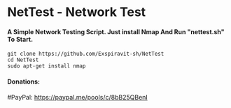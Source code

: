 # NetTest - Network Test
#### A Simple Network Testing Script. Just install Nmap And Run "nettest.sh" To Start.
```
git clone https://github.com/Exspiravit-sh/NetTest
cd NetTest
sudo apt-get install nmap
```

#### Donations:
#PayPal:
https://paypal.me/pools/c/8bB25QBenI